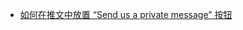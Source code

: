- [如何在推文中放置 “Send us a private message” 按钮](https://hackernoon.com/how-to-put-a-send-us-a-private-message-button-in-a-tweet-e91b34qq)